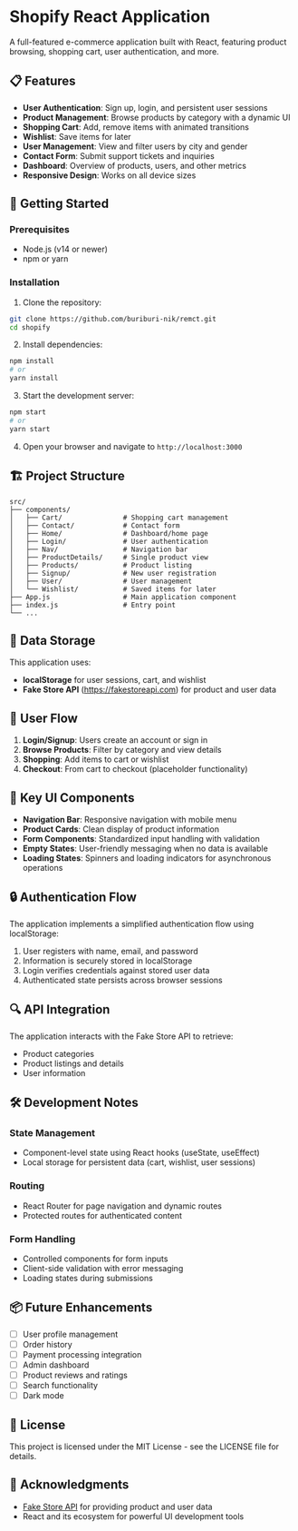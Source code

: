 # Shopify React Application

A full-featured e-commerce application built with React, featuring product browsing, shopping cart, user authentication, and more.

## 📋 Features

- **User Authentication**: Sign up, login, and persistent user sessions
- **Product Management**: Browse products by category with a dynamic UI
- **Shopping Cart**: Add, remove items with animated transitions
- **Wishlist**: Save items for later
- **User Management**: View and filter users by city and gender
- **Contact Form**: Submit support tickets and inquiries
- **Dashboard**: Overview of products, users, and other metrics
- **Responsive Design**: Works on all device sizes

## 🚀 Getting Started

### Prerequisites

- Node.js (v14 or newer)
- npm or yarn

### Installation

1. Clone the repository:

```bash
git clone https://github.com/buriburi-nik/remct.git
cd shopify
```

2. Install dependencies:

```bash
npm install
# or
yarn install
```

3. Start the development server:

```bash
npm start
# or
yarn start
```

4. Open your browser and navigate to `http://localhost:3000`

## 🏗️ Project Structure

```
src/
├── components/
│   ├── Cart/               # Shopping cart management
│   ├── Contact/            # Contact form
│   ├── Home/               # Dashboard/home page
│   ├── Login/              # User authentication
│   ├── Nav/                # Navigation bar
│   ├── ProductDetails/     # Single product view
│   ├── Products/           # Product listing
│   ├── Signup/             # New user registration
│   ├── User/               # User management
│   └── Wishlist/           # Saved items for later
├── App.js                  # Main application component
├── index.js                # Entry point
└── ...
```

## 💾 Data Storage

This application uses:

- **localStorage** for user sessions, cart, and wishlist
- **Fake Store API** (https://fakestoreapi.com) for product and user data

## 📱 User Flow

1. **Login/Signup**: Users create an account or sign in
2. **Browse Products**: Filter by category and view details
3. **Shopping**: Add items to cart or wishlist
4. **Checkout**: From cart to checkout (placeholder functionality)

## 🎨 Key UI Components

- **Navigation Bar**: Responsive navigation with mobile menu
- **Product Cards**: Clean display of product information
- **Form Components**: Standardized input handling with validation
- **Empty States**: User-friendly messaging when no data is available
- **Loading States**: Spinners and loading indicators for asynchronous operations

## 🔒 Authentication Flow

The application implements a simplified authentication flow using localStorage:

1. User registers with name, email, and password
2. Information is securely stored in localStorage
3. Login verifies credentials against stored user data
4. Authenticated state persists across browser sessions

## 🔍 API Integration

The application interacts with the Fake Store API to retrieve:

- Product categories
- Product listings and details
- User information

## 🛠️ Development Notes

### State Management

- Component-level state using React hooks (useState, useEffect)
- Local storage for persistent data (cart, wishlist, user sessions)

### Routing

- React Router for page navigation and dynamic routes
- Protected routes for authenticated content

### Form Handling

- Controlled components for form inputs
- Client-side validation with error messaging
- Loading states during submissions

## 📦 Future Enhancements

- [ ] User profile management
- [ ] Order history
- [ ] Payment processing integration
- [ ] Admin dashboard
- [ ] Product reviews and ratings
- [ ] Search functionality
- [ ] Dark mode

## 📄 License

This project is licensed under the MIT License - see the LICENSE file for details.

## 🙏 Acknowledgments

- [Fake Store API](https://fakestoreapi.com) for providing product and user data
- React and its ecosystem for powerful UI development tools
